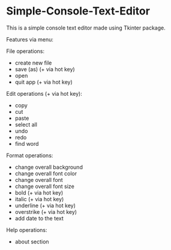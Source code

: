 # Simple-Console-Text-Editor

This is a simple console text editor made using Tkinter package.

Features via menu:

  File operations:
  - create new file
  - save (as) (+ via hot key)
  - open
  - quit app (+ via hot key)

  Edit operations (+ via hot key):
  - copy
  - cut
  - paste 
  - select all
  - undo
  - redo
  - find word

  Format operations:
  - change overall background
  - change overall font color
  - change overall font
  - change overall font size
  - bold (+ via hot key)
  - italic (+ via hot key)
  - underline (+ via hot key)
  - overstrike (+ via hot key)
  - add date to the text

  Help operations:
  - about section
